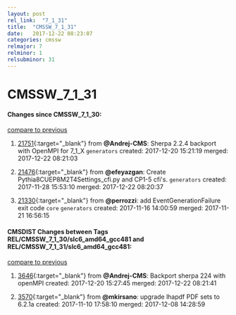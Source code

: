 ```yaml
---
layout: post
rel_link:  "7_1_31"
title:  "CMSSW_7_1_31"
date:   2017-12-22 08:23:07
categories: cmssw
relmajor: 7
relminor: 1
relsubminor: 31
---
```


# CMSSW_7_1_31
#### Changes since CMSSW_7_1_30:
[compare to previous](https://github.com/cms-sw/cmssw/compare/CMSSW_7_1_30...CMSSW_7_1_31)



1. [21751](http://github.com/cms-sw/cmssw/pull/21751){:target="_blank"}  from **@Andrej-CMS**: Sherpa 2.2.4 backport with OpenMPI for 7_1_X `generators`  created: 2017-12-20 15:21:19 merged: 2017-12-22 08:21:03



2. [21476](http://github.com/cms-sw/cmssw/pull/21476){:target="_blank"}  from **@efeyazgan**: Create Pythia8CUEP8M2T4Settings_cfi.py and CP1-5 cfi's.  `generators`  created: 2017-11-28 15:53:10 merged: 2017-12-22 08:20:37



3. [21330](http://github.com/cms-sw/cmssw/pull/21330){:target="_blank"}  from **@perrozzi**: add EventGenerationFailure exit code `core`  `generators`  created: 2017-11-16 14:00:59 merged: 2017-11-21 16:56:15



#### CMSDIST Changes between Tags REL/CMSSW_7_1_30/slc6_amd64_gcc481 and REL/CMSSW_7_1_31/slc6_amd64_gcc481:
[compare to previous](https://github.com/cms-sw/cmsdist/compare/REL/CMSSW_7_1_30/slc6_amd64_gcc481...REL/CMSSW_7_1_31/slc6_amd64_gcc481)



1. [3646](http://github.com/cms-sw/cmsdist/pull/3646){:target="_blank"}  from **@Andrej-CMS**: Backport sherpa 224 with openMPI created: 2017-12-20 15:27:45 merged: 2017-12-22 08:21:41

2. [3570](http://github.com/cms-sw/cmsdist/pull/3570){:target="_blank"}  from **@mkirsano**: upgrade lhapdf PDF sets to 6.2.1a created: 2017-11-10 17:58:10 merged: 2017-12-08 14:28:59
